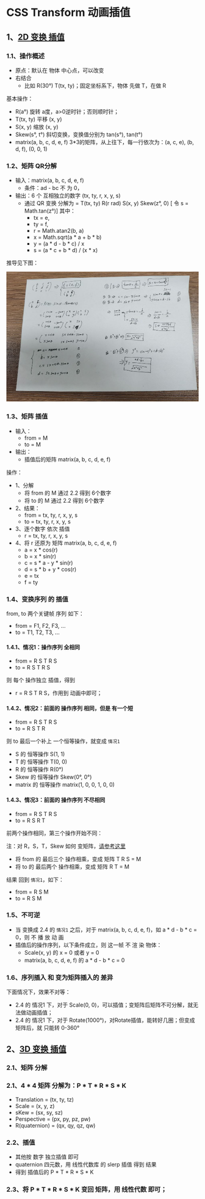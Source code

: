 # CSS Transform 动画插值

## 1、[2D 变换 插值](https://drafts.csswg.org/css-transforms/#transform-function-lists)

### 1.1、操作概述

+ 原点：默认在 物体 中心点，可以改变
+ 右结合
  - 比如 R(30°) T(tx, ty)；固定坐标系下，物体 先做 T，在做 R

基本操作：

+ R(a°) 旋转 a度，a>0逆时针；否则顺时针；
+ T(tx, ty) 平移 (x, y)
+ S(x, y) 缩放 (x, y)
+ Skew(s°, t°) 斜切变换，变换值分别为 tan(s°), tan(t°)
+ matrix(a, b, c, d, e, f) 3*3的矩阵，从上往下，每一行依次为：(a, c, e), (b, d, f), (0, 0, 1)

### 1.2、矩阵 QR分解

+ 输入：matrix(a, b, c, d, e, f) 
  - 条件：ad - bc 不 为 0，
+ 输出：6 个 互相独立的数字 (tx, ty, r, x, y, s)
  - 通过 QR 变换 分解为 = T(tx, ty) R(r rad) S(x, y) Skew(z°, 0) [ 令 s = Math.tan(z°)] 其中：
    * tx = e,
    * ty = f,
    * r = Math.atan2(b, a)
    * x = Math.sqrt(a * a + b * b)
    * y = (a * d - b * c) / x
    * s = (a * c + b * d) / (x * x)

推导见下图：

![](img/1.jpg)

### 1.3、矩阵 插值

+ 输入：
  - from = M
  -   to = M
+ 输出：
  - 插值后的矩阵 matrix(a, b, c, d, e, f)

操作：

+ 1、分解
  - 将 from 的 M 通过 2.2 得到 6个数字 
  - 将   to 的 M 通过 2.2 得到 6个数字 
+ 2、结果：
  - from = tx, ty, r, x, y, s
  -   to = tx, ty, r, x, y, s
+ 3、逐个数字 依次 插值
  - r = tx, ty, r, x, y, s
+ 4、将 r 还原为 矩阵 matrix(a, b, c, d, e, f)
  - a = x * cos(r)
  - b = x * sin(r)
  - c = s * a - y * sin(r)
  - d = s * b + y * cos(r)
  - e = tx
  - f = ty

### 1.4、变换序列 的 插值

from, to 两个关键帧 序列 如下：

+ from = F1, F2, F3, ...
+ to = T1, T2, T3, ...

#### 1.4.1、情况1：操作序列 全相同

+ from = R S T R S
+ to   = R S T R S

则 每个 操作独立 插值，得到

+ r = R S T R S，作用到 动画中即可；

#### 1.4.2、情况2：前面的 操作序列 相同，但是 有一个短

+ from = R S T R S
+ to   = R S T R

则 to 最后一个补上 一个恒等操作，就变成 `情况1`

+ S 的 恒等操作 S(1, 1)
+ T 的 恒等操作 T(0, 0)
+ R 的 恒等操作 R(0°)
+ Skew 的 恒等操作 Skew(0°, 0°)
+ matrix 的 恒等操作 matrix(1, 0, 0, 1, 0, 0)

#### 1.4.3、情况3：前面的 操作序列 不尽相同

+ from = R S T R S
+ to   = R S R T

前两个操作相同，第三个操作开始不同：

注：对 R，S，T，Skew 如何 变矩阵，[请参考这里](https://drafts.csswg.org/css-transforms/#mathematical-description)

+ 将 from 的 最后三个 操作相乘，变成 矩阵 T R S = M
+ 将 to 的 最后两个 操作相乘，变成 矩阵 R T = M

结果 回到 `情况1`，如下：

+ from = R S M
+ to   = R S M

### 1.5、不可逆

+ 当 变换成 2.4 的 `情况1` 之后，对于 matrix(a, b, c, d, e, f)，如 a * d - b * c = 0，则 不 播 放 动 画
+ 插值后的操作序列，以下条件成立，则 这一帧 不 渲 染 物体：
    - Scale(x, y) 的 x = 0 或者 y = 0
    - matrix(a, b, c, d, e, f) 的 a * d - b * c = 0

### 1.6、序列插入 和 变为矩阵插入的 差异

下面情况下，效果不对等：

+ 2.4 的 情况1 下，对于 Scale(0, 0)，可以插值；变矩阵后矩阵不可分解，就无法做动画插值；
+ 2.4 的 情况1 下，对于 Rotate(1000°)，对Rotate插值，能转好几圈；但变成矩阵后，就 只能转 0-360°

## 2、[3D 变换 插值](https://drafts.csswg.org/css-transforms-2/#funcdef-translate3d)

### 2.1、矩阵 分解

### 2.1、4 * 4 矩阵 分解为：P * T * R * S * K

+ Translation = (tx, ty, tz)
+ Scale = (x, y, z)
+ sKew = (sx, sy, sz)
+ Perspective = (px, py, pz, pw)
+ R(quaternion) = (qx, qy, qz, qw)

### 2.2、插值

+ 其他按 数字 独立插值 即可
+ quaternion 四元数，用 线性代数库 的 slerp 插值 得到 结果
+ 得到 插值后的 P * T * R * S * K

### 2.3、将 P * T * R * S * K 变回 矩阵，用 线性代数 即可；

